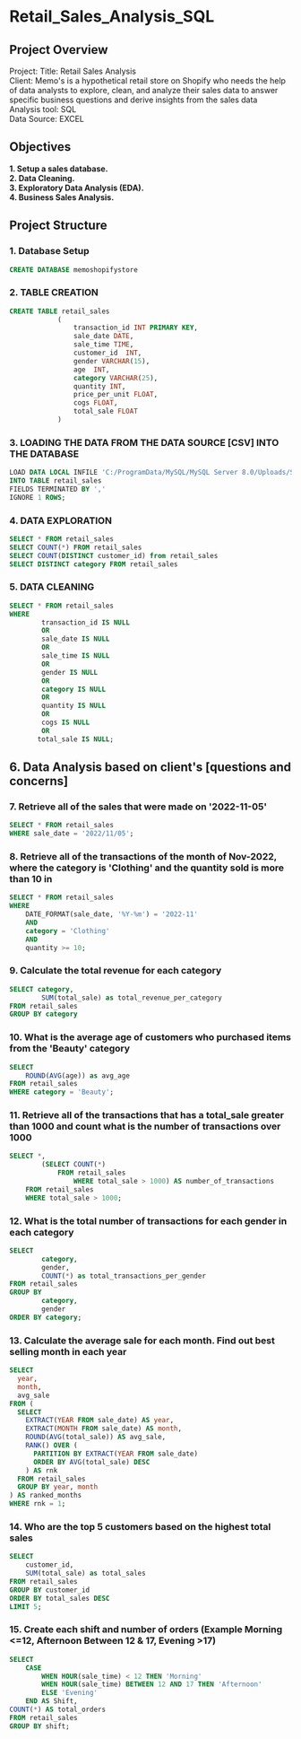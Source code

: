 # Retail_Sales_Analysis_SQL

## Project Overview

Project: Title: Retail Sales Analysis                                                                                                                                                                                         
Client: Memo's is a hypothetical retail store on Shopify who needs the help of data analysts to explore, clean, and analyze their sales data to answer specific business questions and derive insights from the sales data    
Analysis tool: SQL                                                                                                                                                                                                            
Data Source: EXCEL                                                                                                                                                                                                            

## Objectives
**1. Setup a sales database.**                                                                                                                                                                                                
**2. Data Cleaning.**                                                                                                                                                                                                         
**3. Exploratory Data Analysis (EDA).**                                                                                                                                                                                       
**4. Business Sales Analysis.**                                                                                                                                                                                               

## Project Structure

### 1. Database Setup
```sql
CREATE DATABASE memoshopifystore
```

### 2. TABLE CREATION
```sql
CREATE TABLE retail_sales
			(
				transaction_id INT PRIMARY KEY, 
                sale_date DATE,
                sale_time TIME,
                customer_id  INT,
                gender VARCHAR(15),
                age  INT,
                category VARCHAR(25),
                quantity INT,
                price_per_unit FLOAT,
                cogs FLOAT,
                total_sale FLOAT
			)

```

### 3. LOADING THE DATA FROM THE DATA SOURCE [CSV] INTO THE DATABASE
```sql
LOAD DATA LOCAL INFILE 'C:/ProgramData/MySQL/MySQL Server 8.0/Uploads/SQL_Retail_Sales_Analysis_utf.csv'
INTO TABLE retail_sales
FIELDS TERMINATED BY ','
IGNORE 1 ROWS;
```

### 4. DATA EXPLORATION
```sql
SELECT * FROM retail_sales
SELECT COUNT(*) FROM retail_sales 
SELECT COUNT(DISTINCT customer_id) from retail_sales
SELECT DISTINCT category FROM retail_sales
```

### 5. DATA CLEANING
```sql
SELECT * FROM retail_sales
WHERE 
		transaction_id IS NULL
        OR
        sale_date IS NULL
        OR
        sale_time IS NULL
        OR
        gender IS NULL
        OR
        category IS NULL
        OR
        quantity IS NULL
        OR
        cogs IS NULL
        OR
       total_sale IS NULL;
```

## 6. Data Analysis based on client's [questions and concerns]

### 7. Retrieve all of the sales that were made on '2022-11-05'
```sql
SELECT * FROM retail_sales
WHERE sale_date = '2022/11/05';
```

### 8. Retrieve all of the transactions of the month of Nov-2022, where the category is 'Clothing' and the quantity sold is more than 10 in
```sql
SELECT * FROM retail_sales
WHERE 
	DATE_FORMAT(sale_date, '%Y-%m') = '2022-11'
	AND
	category = 'Clothing'
    AND
    quantity >= 10;
```

### 9. Calculate the total revenue for each category
```sql
SELECT category,
		SUM(total_sale) as total_revenue_per_category
FROM retail_sales
GROUP BY category
```

### 10. What is the average age of customers who purchased items from the 'Beauty' category
```sql
SELECT
	ROUND(AVG(age)) as avg_age
FROM retail_sales
WHERE category = 'Beauty';
```

### 11. Retrieve all of the transactions that has a total_sale greater than 1000 and count what is the number of transactions over 1000
```sql
SELECT *,
		(SELECT COUNT(*)
			FROM retail_sales
				WHERE total_sale > 1000) AS number_of_transactions
	FROM retail_sales
	WHERE total_sale > 1000; 
```

### 12. What is the total number of transactions for each gender in each category
```sql
SELECT 
		category,
        gender,
        COUNT(*) as total_transactions_per_gender
FROM retail_sales
GROUP BY
		category,
        gender
ORDER BY category;
```

### 13. Calculate the average sale for each month. Find out best selling month in each year
```sql
SELECT 
  year,
  month,
  avg_sale
FROM (
  SELECT 
    EXTRACT(YEAR FROM sale_date) AS year,
    EXTRACT(MONTH FROM sale_date) AS month,
    ROUND(AVG(total_sale)) AS avg_sale,
    RANK() OVER (
      PARTITION BY EXTRACT(YEAR FROM sale_date)
      ORDER BY AVG(total_sale) DESC
    ) AS rnk
  FROM retail_sales
  GROUP BY year, month
) AS ranked_months
WHERE rnk = 1;
```

### 14. Who are the top 5 customers based on the highest total sales 
```sql
SELECT 
    customer_id,
    SUM(total_sale) as total_sales
FROM retail_sales
GROUP BY customer_id
ORDER BY total_sales DESC
LIMIT 5;
```

### 15. Create each shift and number of orders (Example Morning <=12, Afternoon Between 12 & 17, Evening >17)
```sql
SELECT 
	CASE
		WHEN HOUR(sale_time) < 12 THEN 'Morning'
        WHEN HOUR(sale_time) BETWEEN 12 AND 17 THEN 'Afternoon'
        ELSE 'Evening'
	END AS Shift,
COUNT(*) AS total_orders
FROM retail_sales
GROUP BY shift;
```
